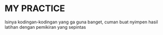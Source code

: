 # MY PRACTICE

Isinya kodingan-kodingan yang ga guna banget, cuman buat nyimpen hasil latihan dengan pemikiran yang sepintas